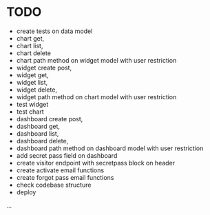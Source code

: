 # TODO

- create tests on data model
- chart get, 
- chart list, 
- chart delete
- chart path method on widget model with user restriction
- widget create post, 
- widget get, 
- widget list, 
- widget delete,
- widget path method on chart model with user restriction
- test widget
- test chart
- dashboard create post, 
- dashboard get, 
- dashboard list, 
- dashboard delete,
- dashboard path method on dashboard model with user restriction
- add secret pass field on dashboard
- create visitor endpoint with secretpass block on header
- create activate email functions
- create forgot pass email functions
- check codebase structure
- deploy

...